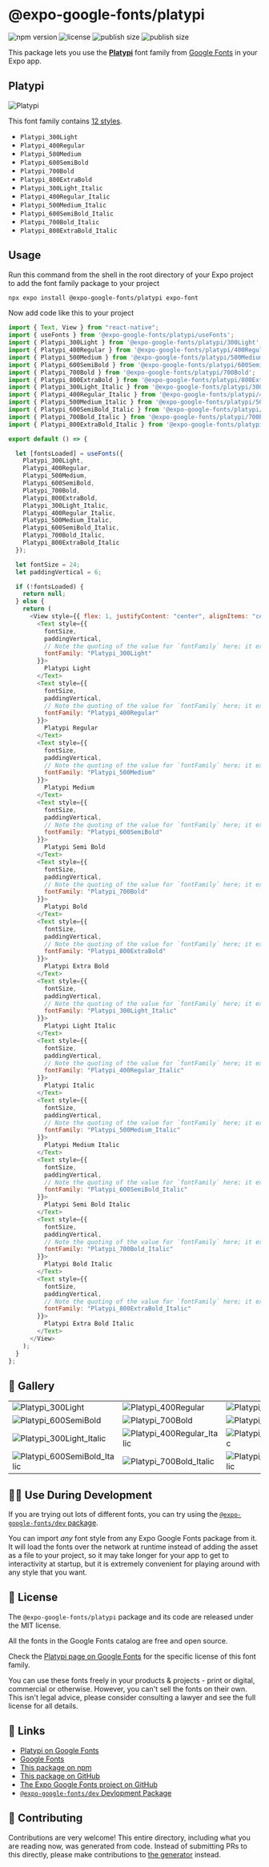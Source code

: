 # @expo-google-fonts/platypi

![npm version](https://flat.badgen.net/npm/v/@expo-google-fonts/platypi)
![license](https://flat.badgen.net/github/license/expo/google-fonts)
![publish size](https://flat.badgen.net/packagephobia/install/@expo-google-fonts/platypi)
![publish size](https://flat.badgen.net/packagephobia/publish/@expo-google-fonts/platypi)

This package lets you use the [**Platypi**](https://fonts.google.com/specimen/Platypi) font family from [Google Fonts](https://fonts.google.com/) in your Expo app.

## Platypi

![Platypi](./font-family.png)

This font family contains [12 styles](#-gallery).

- `Platypi_300Light`
- `Platypi_400Regular`
- `Platypi_500Medium`
- `Platypi_600SemiBold`
- `Platypi_700Bold`
- `Platypi_800ExtraBold`
- `Platypi_300Light_Italic`
- `Platypi_400Regular_Italic`
- `Platypi_500Medium_Italic`
- `Platypi_600SemiBold_Italic`
- `Platypi_700Bold_Italic`
- `Platypi_800ExtraBold_Italic`

## Usage

Run this command from the shell in the root directory of your Expo project to add the font family package to your project

```sh
npx expo install @expo-google-fonts/platypi expo-font
```

Now add code like this to your project

```js
import { Text, View } from "react-native";
import { useFonts } from '@expo-google-fonts/platypi/useFonts';
import { Platypi_300Light } from '@expo-google-fonts/platypi/300Light';
import { Platypi_400Regular } from '@expo-google-fonts/platypi/400Regular';
import { Platypi_500Medium } from '@expo-google-fonts/platypi/500Medium';
import { Platypi_600SemiBold } from '@expo-google-fonts/platypi/600SemiBold';
import { Platypi_700Bold } from '@expo-google-fonts/platypi/700Bold';
import { Platypi_800ExtraBold } from '@expo-google-fonts/platypi/800ExtraBold';
import { Platypi_300Light_Italic } from '@expo-google-fonts/platypi/300Light_Italic';
import { Platypi_400Regular_Italic } from '@expo-google-fonts/platypi/400Regular_Italic';
import { Platypi_500Medium_Italic } from '@expo-google-fonts/platypi/500Medium_Italic';
import { Platypi_600SemiBold_Italic } from '@expo-google-fonts/platypi/600SemiBold_Italic';
import { Platypi_700Bold_Italic } from '@expo-google-fonts/platypi/700Bold_Italic';
import { Platypi_800ExtraBold_Italic } from '@expo-google-fonts/platypi/800ExtraBold_Italic';

export default () => {

  let [fontsLoaded] = useFonts({
    Platypi_300Light, 
    Platypi_400Regular, 
    Platypi_500Medium, 
    Platypi_600SemiBold, 
    Platypi_700Bold, 
    Platypi_800ExtraBold, 
    Platypi_300Light_Italic, 
    Platypi_400Regular_Italic, 
    Platypi_500Medium_Italic, 
    Platypi_600SemiBold_Italic, 
    Platypi_700Bold_Italic, 
    Platypi_800ExtraBold_Italic
  });

  let fontSize = 24;
  let paddingVertical = 6;

  if (!fontsLoaded) {
    return null;
  } else {
    return (
      <View style={{ flex: 1, justifyContent: "center", alignItems: "center" }}>
        <Text style={{
          fontSize,
          paddingVertical,
          // Note the quoting of the value for `fontFamily` here; it expects a string!
          fontFamily: "Platypi_300Light"
        }}>
          Platypi Light
        </Text>
        <Text style={{
          fontSize,
          paddingVertical,
          // Note the quoting of the value for `fontFamily` here; it expects a string!
          fontFamily: "Platypi_400Regular"
        }}>
          Platypi Regular
        </Text>
        <Text style={{
          fontSize,
          paddingVertical,
          // Note the quoting of the value for `fontFamily` here; it expects a string!
          fontFamily: "Platypi_500Medium"
        }}>
          Platypi Medium
        </Text>
        <Text style={{
          fontSize,
          paddingVertical,
          // Note the quoting of the value for `fontFamily` here; it expects a string!
          fontFamily: "Platypi_600SemiBold"
        }}>
          Platypi Semi Bold
        </Text>
        <Text style={{
          fontSize,
          paddingVertical,
          // Note the quoting of the value for `fontFamily` here; it expects a string!
          fontFamily: "Platypi_700Bold"
        }}>
          Platypi Bold
        </Text>
        <Text style={{
          fontSize,
          paddingVertical,
          // Note the quoting of the value for `fontFamily` here; it expects a string!
          fontFamily: "Platypi_800ExtraBold"
        }}>
          Platypi Extra Bold
        </Text>
        <Text style={{
          fontSize,
          paddingVertical,
          // Note the quoting of the value for `fontFamily` here; it expects a string!
          fontFamily: "Platypi_300Light_Italic"
        }}>
          Platypi Light Italic
        </Text>
        <Text style={{
          fontSize,
          paddingVertical,
          // Note the quoting of the value for `fontFamily` here; it expects a string!
          fontFamily: "Platypi_400Regular_Italic"
        }}>
          Platypi Italic
        </Text>
        <Text style={{
          fontSize,
          paddingVertical,
          // Note the quoting of the value for `fontFamily` here; it expects a string!
          fontFamily: "Platypi_500Medium_Italic"
        }}>
          Platypi Medium Italic
        </Text>
        <Text style={{
          fontSize,
          paddingVertical,
          // Note the quoting of the value for `fontFamily` here; it expects a string!
          fontFamily: "Platypi_600SemiBold_Italic"
        }}>
          Platypi Semi Bold Italic
        </Text>
        <Text style={{
          fontSize,
          paddingVertical,
          // Note the quoting of the value for `fontFamily` here; it expects a string!
          fontFamily: "Platypi_700Bold_Italic"
        }}>
          Platypi Bold Italic
        </Text>
        <Text style={{
          fontSize,
          paddingVertical,
          // Note the quoting of the value for `fontFamily` here; it expects a string!
          fontFamily: "Platypi_800ExtraBold_Italic"
        }}>
          Platypi Extra Bold Italic
        </Text>
      </View>
    );
  }
};
```

## 🔡 Gallery


||||
|-|-|-|
|![Platypi_300Light](./300Light/Platypi_300Light.ttf.png)|![Platypi_400Regular](./400Regular/Platypi_400Regular.ttf.png)|![Platypi_500Medium](./500Medium/Platypi_500Medium.ttf.png)||
|![Platypi_600SemiBold](./600SemiBold/Platypi_600SemiBold.ttf.png)|![Platypi_700Bold](./700Bold/Platypi_700Bold.ttf.png)|![Platypi_800ExtraBold](./800ExtraBold/Platypi_800ExtraBold.ttf.png)||
|![Platypi_300Light_Italic](./300Light_Italic/Platypi_300Light_Italic.ttf.png)|![Platypi_400Regular_Italic](./400Regular_Italic/Platypi_400Regular_Italic.ttf.png)|![Platypi_500Medium_Italic](./500Medium_Italic/Platypi_500Medium_Italic.ttf.png)||
|![Platypi_600SemiBold_Italic](./600SemiBold_Italic/Platypi_600SemiBold_Italic.ttf.png)|![Platypi_700Bold_Italic](./700Bold_Italic/Platypi_700Bold_Italic.ttf.png)|![Platypi_800ExtraBold_Italic](./800ExtraBold_Italic/Platypi_800ExtraBold_Italic.ttf.png)||


## 👩‍💻 Use During Development

If you are trying out lots of different fonts, you can try using the [`@expo-google-fonts/dev` package](https://github.com/expo/google-fonts/tree/master/font-packages/dev#readme).

You can import _any_ font style from any Expo Google Fonts package from it. It will load the fonts over the network at runtime instead of adding the asset as a file to your project, so it may take longer for your app to get to interactivity at startup, but it is extremely convenient for playing around with any style that you want.


## 📖 License

The `@expo-google-fonts/platypi` package and its code are released under the MIT license.

All the fonts in the Google Fonts catalog are free and open source.

Check the [Platypi page on Google Fonts](https://fonts.google.com/specimen/Platypi) for the specific license of this font family.

You can use these fonts freely in your products & projects - print or digital, commercial or otherwise. However, you can't sell the fonts on their own. This isn't legal advice, please consider consulting a lawyer and see the full license for all details.

## 🔗 Links

- [Platypi on Google Fonts](https://fonts.google.com/specimen/Platypi)
- [Google Fonts](https://fonts.google.com/)
- [This package on npm](https://www.npmjs.com/package/@expo-google-fonts/platypi)
- [This package on GitHub](https://github.com/expo/google-fonts/tree/master/font-packages/platypi)
- [The Expo Google Fonts project on GitHub](https://github.com/expo/google-fonts)
- [`@expo-google-fonts/dev` Devlopment Package](https://github.com/expo/google-fonts/tree/master/font-packages/dev)

## 🤝 Contributing

Contributions are very welcome! This entire directory, including what you are reading now, was generated from code. Instead of submitting PRs to this directly, please make contributions to [the generator](https://github.com/expo/google-fonts/tree/master/packages/generator) instead.
